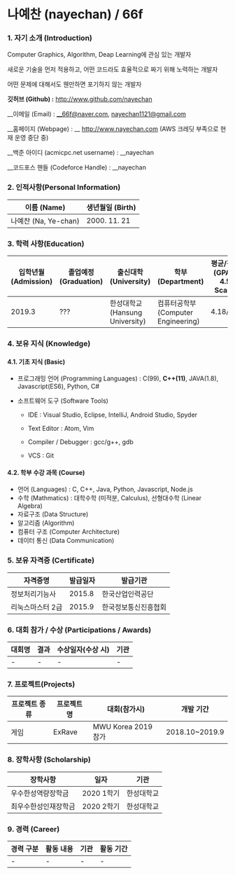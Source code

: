 # 나예찬 (nayechan) / 66f



### 1. 자기 소개 (Introduction)



Computer Graphics, Algorithm, Deap Learning에 관심 있는 개발자

새로운 기술을 먼저 적용하고, 어떤 코드라도 효율적으로 짜기 위해 노력하는 개발자

어떤 문제에 대해서도 웬만하면 포기하지 않는 개발자



__깃허브 (Github) :__ http://www.github.com/nayechan

__이메일 (Email) : __66f@naver.com, nayechan1121@gmail.com

__홈페이지 (Webpage) : __ http://www.nayechan.com (AWS 크레딧 부족으로 현재 운영 중단 중)

__백준 아이디 (acmicpc.net username) : __nayechan

__코드포스 핸들 (Codeforce Handle) : __nayechan





###  2. 인적사항(Personal Information)



| 이름 (Name)          | 생년월일 (Birth) |
| -------------------- | ---------------- |
| 나예찬 (Na, Ye-chan) | 2000. 11. 21     |



### 3. 학력 사항(Education)



| 입학년월 (Admission) | 졸업예정(Graduation) | 출신대학(University)            | 학부 (Department)                   | 평균/평점 (GPA - 4.5 Scale) |
| -------------------- | -------------------- | ------------------------------- | ----------------------------------- | --------------------------- |
| 2019.3               | ???                  | 한성대학교 (Hansung University) | 컴퓨터공학부 (Computer Engineering) | 4.18/4.5                    |



### 4. 보유 지식 (Knowledge)



#### 4.1. 기초 지식 (Basic)



* 프로그래밍 언어 (Programming Languages) : C(99), __C++(11)__, JAVA(1.8), Javascript(ES6), Python, C#

* 소프트웨어 도구 (Software Tools) 

  * IDE : Visual Studio, Eclipse, IntelliJ, Android Studio, Spyder

  * Text Editor : Atom, Vim

  * Compiler / Debugger : gcc/g++, gdb

  * VCS : Git

    

#### 4.2. 학부 수강 과목 (Course)



* 언어 (Languages) : C, C++, Java, Python, Javascript, Node.js
* 수학 (Mathmatics) : 대학수학 (미적분, Calculus), 선형대수학 (Linear Algebra)
* 자료구조 (Data Structure)
* 알고리즘 (Algorithm)
* 컴퓨터 구조 (Computer Architecture) 
* 데이터 통신 (Data Communication)



### 5. 보유 자격증 (Certificate)



| 자격증명         | 발급일자 | 발급기관             |
| ---------------- | -------- | -------------------- |
| 정보처리기능사   | 2015.8   | 한국산업인력공단     |
| 리눅스마스터 2급 | 2015.9   | 한국정보통신진흥협회 |





### 6. 대회 참가 / 수상 (Participations / Awards)



| 대회명 | 결과 | 수상일자(수상 시) | 기관 |
| ------ | ---- | ----------------- | ---- |
| -      | -    | -                 | -    |





### 7. 프로젝트(Projects)



| 프로젝트 종류 | 프로젝트 명 | 대회(참가시)        | 개발 기간      |
| ------------- | ----------- | ------------------- | -------------- |
| 게임          | ExRave      | MWU Korea 2019 참가 | 2018.10~2019.9 |





### 8. 장학사항 (Scholarship)



| 장학사항             | 일자       | 기관       |
| -------------------- | ---------- | ---------- |
| 우수한성역량장학금   | 2020 1학기 | 한성대학교 |
| 최우수한성인재장학금 | 2020 2학기 | 한성대학교 |





### 9. 경력 (Career)



| 경력 구분 | 활동 내용 | 기관 | 활동 기간 |
| --------- | --------- | ---- | --------- |
| -         | -         | -    | -         |